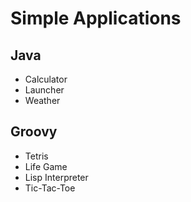 Simple Applications
===================

Java
----
* Calculator
* Launcher
* Weather

Groovy
------
* Tetris
* Life Game
* Lisp Interpreter
* Tic-Tac-Toe
